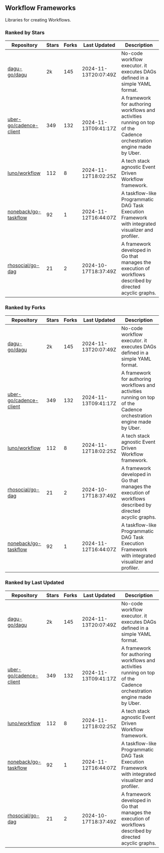 ## Workflow Frameworks

Libraries for creating Workflows.

### Ranked by Stars

| Repository | Stars | Forks | Last Updated | Description | 
|------------|-------|-------|--------------|-------------|
| [dagu-go/dagu](https://github.com/dagu-go/dagu) | 2k | 145 | 2024-11-13T20:07:49Z |  No-code workflow executor. it executes DAGs defined in a simple YAML format. |
| [uber-go/cadence-client](https://github.com/uber-go/cadence-client) | 349 | 132 | 2024-11-13T09:41:17Z |  A framework for authoring workflows and activities running on top of the Cadence orchestration engine made by Uber. |
| [luno/workflow](https://github.com/luno/workflow) | 112 | 8 | 2024-11-12T18:02:25Z |  A tech stack agnostic Event Driven Workflow framework. |
| [noneback/go-taskflow](https://github.com/noneback/go-taskflow) | 92 | 1 | 2024-11-12T16:44:07Z |  A taskflow-like Programmatic DAG Task Execution Framework with integrated visualizer and profiler. |
| [rhosocial/go-dag](https://github.com/rhosocial/go-dag) | 21 | 2 | 2024-10-17T18:37:49Z |  A framework developed in Go that manages the execution of workflows described by directed acyclic graphs. |

### Ranked by Forks

| Repository | Stars | Forks | Last Updated | Description | 
|------------|-------|-------|--------------|-------------|
| [dagu-go/dagu](https://github.com/dagu-go/dagu) | 2k | 145 | 2024-11-13T20:07:49Z |  No-code workflow executor. it executes DAGs defined in a simple YAML format. |
| [uber-go/cadence-client](https://github.com/uber-go/cadence-client) | 349 | 132 | 2024-11-13T09:41:17Z |  A framework for authoring workflows and activities running on top of the Cadence orchestration engine made by Uber. |
| [luno/workflow](https://github.com/luno/workflow) | 112 | 8 | 2024-11-12T18:02:25Z |  A tech stack agnostic Event Driven Workflow framework. |
| [rhosocial/go-dag](https://github.com/rhosocial/go-dag) | 21 | 2 | 2024-10-17T18:37:49Z |  A framework developed in Go that manages the execution of workflows described by directed acyclic graphs. |
| [noneback/go-taskflow](https://github.com/noneback/go-taskflow) | 92 | 1 | 2024-11-12T16:44:07Z |  A taskflow-like Programmatic DAG Task Execution Framework with integrated visualizer and profiler. |

### Ranked by Last Updated

| Repository | Stars | Forks | Last Updated | Description | 
|------------|-------|-------|--------------|-------------|
| [dagu-go/dagu](https://github.com/dagu-go/dagu) | 2k | 145 | 2024-11-13T20:07:49Z |  No-code workflow executor. it executes DAGs defined in a simple YAML format. |
| [uber-go/cadence-client](https://github.com/uber-go/cadence-client) | 349 | 132 | 2024-11-13T09:41:17Z |  A framework for authoring workflows and activities running on top of the Cadence orchestration engine made by Uber. |
| [luno/workflow](https://github.com/luno/workflow) | 112 | 8 | 2024-11-12T18:02:25Z |  A tech stack agnostic Event Driven Workflow framework. |
| [noneback/go-taskflow](https://github.com/noneback/go-taskflow) | 92 | 1 | 2024-11-12T16:44:07Z |  A taskflow-like Programmatic DAG Task Execution Framework with integrated visualizer and profiler. |
| [rhosocial/go-dag](https://github.com/rhosocial/go-dag) | 21 | 2 | 2024-10-17T18:37:49Z |  A framework developed in Go that manages the execution of workflows described by directed acyclic graphs. |

